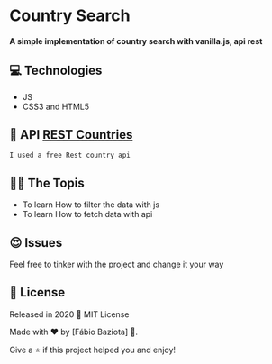 # Country Search
#### A simple implementation of  country search with vanilla.js, api rest
## :computer: Technologies
- JS
- CSS3 and HTML5
## 📍 API [REST Countries](https://restcountries.eu/)
```
I used a free Rest country api
```
## 🐱‍👤 The Topis
- To learn How to filter the data with js 
- To learn How to fetch data with api
## :heart_eyes: Issues
Feel free to tinker with the project and change it your way 

## :closed_book: License

Released in 2020 📕 MIT License 

Made with ❤ by [Fábio Baziota] 🚀.

Give a ⭐️ if this project helped you and enjoy! 
